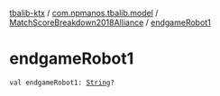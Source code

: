[tbalib-ktx](../../index.md) / [com.npmanos.tbalib.model](../index.md) / [MatchScoreBreakdown2018Alliance](index.md) / [endgameRobot1](./endgame-robot1.md)

# endgameRobot1

`val endgameRobot1: `[`String`](https://kotlinlang.org/api/latest/jvm/stdlib/kotlin/-string/index.html)`?`